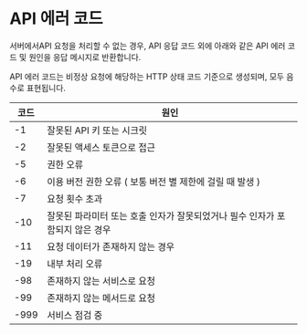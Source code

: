# API 에러 코드

서버에서API 요청을 처리할 수 없는 경우, API 응답 코드 외에 아래와 같은 API 에러 코드 및 원인을 응답 메시지로 반환합니다.&#x20;

API 에러 코드는 비정상 요청에 해당하는 HTTP 상태 코드 기준으로 생성되며, 모두 음수로 표현됩니다.

| 코드   | 원인                                          |
| ---- | ------------------------------------------- |
| -1   | 잘못된 API 키 또는 시크릿                            |
| -2   | 잘못된 액세스 토큰으로 접근                             |
| -5   | 권한 오류                                       |
| -6   | 이용 버전 권한 오류 ( 보통 버전 별 제한에 걸릴 때 발생 )         |
| -7   | 요청 횟수 초과                                    |
| -10  | 잘못된 파라미터 또는 호출 인자가 잘못되었거나 필수 인자가 포함되지 않은 경우 |
| -11  | 요청 데이터가 존재하지 않는 경우                          |
| -19  | 내부 처리 오류                                    |
| -98  | 존재하지 않는 서비스로 요청                             |
| -99  | 존재하지 않는 메서드로 요청                             |
| -999 | 서비스 점검 중                                    |
